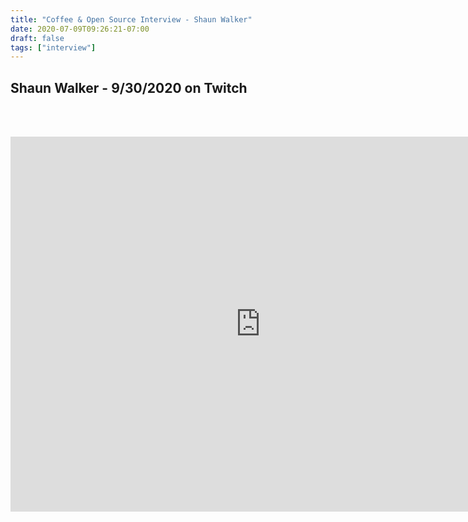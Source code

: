 ```yaml
---
title: "Coffee & Open Source Interview - Shaun Walker"
date: 2020-07-09T09:26:21-07:00
draft: false
tags: ["interview"]
---
```


## Shaun Walker - 9/30/2020 on Twitch

<br /><br />

<center>
<iframe width="800" height="600" src="https://www.youtube.com/embed/W64vG9eFYB0" frameborder="0" allow="accelerometer; autoplay; clipboard-write; encrypted-media; gyroscope; picture-in-picture" allowfullscreen></iframe>
</center>